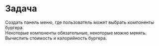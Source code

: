 # Задача

<p>
Создать панель меню, где пользователь может выбрать компоненты бургера.
<br>
Некоторые компоненты обязательные, некоторые можно менять.
<br>
Вычислить стоимость и калорийность бургера.
</p>
